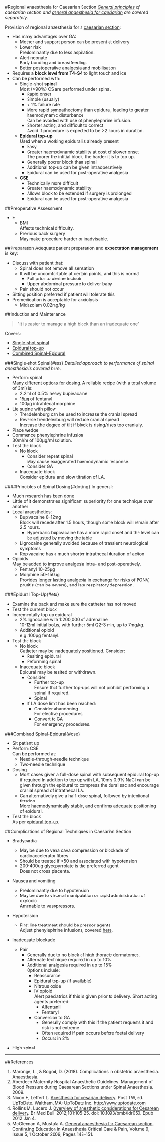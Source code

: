 #Regional Anaesthesia for Caesarian Section
*[General principles](luscs.md) of caesarian section and [general anaesthesia for caesiarian](ga-luscs.md) are covered separately.*

Provision of regional anaesthesia for a [caesarian section](/luscs.md):
* Has many advantages over GA:
	* Mother and support person can be present at delivery
	* Lower risk  
	Predominantly due to less aspiration.
	* Alert neonate  
	Early bonding and breastfeeding.
	* Better postoperative analgesia and mobilisation
* Requires a **block level from T4-S4** to light touch and ice
* Can be performed with:
	* Single-shot **spinal**  
	Most (>90%) CS are performed under spinal.
		* Rapid onset
		* Simple (usually)
		* < 1% failure rate
		* More rapid sympathectomy than epidural, leading to greater haemodynamic disturbance  
		Can be avoided with use of phenylephrine infusion.
		* Shorter acting, and difficult to correct  
		Avoid if procedure is expected to be >2 hours in duration.
	* **Epidural top-up**  
	Used when a working epidural is already present  
		* Easy
		* Greater haemodynamic stability at cost of slower onset  
		The poorer the intitial block, the harder it is to top up.
		* Generally poorer block than spinal
		* Additional top-up can be given intraoperatively
		* Epidural can be used for post-operative analgesia
	* **CSE**
		* Technically more difficult
		* Greater haemodynamic stability
		* Allows block to be extended if surgery is prolonged
		* Epidural can be used for post-operative analgesia

##Preoperative Assessment
* E
	* BMI  
	Affects technical difficulty.
	* Previous back surgery  
	May make procedure harder or inadvisable.


##Preparation
Adequate patient preparation and **expectation management** is key:
* Discuss with patient that:
	* Spinal does not remove all sensation
	* It will be uncomfortable at certain points, and this is normal
		* Pull prior to uterine incisoin
		* Upper abdominal pressure to deliver baby
	* Pain should not occur
* Sitting position preferred if patient will tolerate this
* Premedication is acceptable for anxiolysis
	* Midazolam 0.02mg/kg


##Induction and Maintenance
>"It is easier to manage a high block than an inadequate one"

Covers:
* [Single-shot spinal](#sss)
* [Epidural top-up](#etu)
* [Combined Spinal-Epidural](#cse)

###Single-shot Spinal{#sss}
*Detailed approach to performance of spinal anesthesia is covered [here](/anaesthesia/regional/spinal.md).*

* Perform spinal  
[Many different options for dosing](#dosing). A reliable recipe (with a total volume of 3ml) is:
	* 2.2ml of 0.5% heavy bupivacaine
	* 15μg of fentanyl
	* 100μg intrahtecal morphine
* Lie supine with pillow
	* Trendelenburg can be used to increase the cranial spread
	* Reverse trendelenburg will reduce cranial spread   
	Increase the degree of tilt if block is rising/rises too cranially.
* Place wedge
* Commence phenylephrine infusion  
30ml/hr of 100μg/ml solution.
* Test the block
	* No block  
		* Consider repeat spinal  
		May cause exaggerated haemodynamic response.
		* Consider GA
	* Inadequate block  
	Consider epidural and slow titration of LA.

####Principles of Spinal Dosing{#dosing}
In general:
* Much research has been done
* Little of it demonstrates significant superiority for one technique over another
* Local anaesthetics:
	* Bupivacaine 8-12mg  
	Block will recede after 1.5 hours, though some block will remain after 2.5 hours.
		* Hyperbaric bupivacaine has a more rapid onset and the level can be adjusted by moving the table
	* Lignocaine generally avoided because of transient neurological symptoms
	* Ropivacaine has a much shorter intrathecal duration of action
* Opioids  
May be added to improve analgesia intra- and post-operatively.
	* Fentanyl 10-25μg
	* Morphine 50-150μg  
	Provides longer lasting analgesia in exchange for risks of PONV, pruritis (can be severe), and late respiratory depression.


###Epidural Top-Up{#etu}
* Examine the back and make sure the catheter has not moved
* Test the current block  
* Incrementally top up epidural
	* 2% lignocaine with 1:200,000 of adrenaline  
	10-12ml initial bolus, with further 5ml Q2-3 min, up to 7mg/kg.
	* Additional opioid  
	e.g. 100μg fentanyl.
* Test the block  
	* No block  
	Catheter may be inadequately positioned. Consider:
		* Resiting epidural
		* Peforming spinal
	* Inadequate block  
	Epidural may be resited or withdrawn.
		* Consider
			* Further top-up  
			Ensure that further top-ups will not prohibit performing a spinal if required.
			* Spinal
		* If LA dose limit has been reached:
			* Consider abandoning  
			For elective procedures.
			* Convert to GA  
			For emergency procedures.

###Combined Spinal-Epidural{#cse}
* Sit patient up
* Perform CSE  
Can be performed as:
	* Needle-through-needle technique
	* Two-needle technique
* Dosing
	* Most cases given a full-dose spinal with subsequent epidural top-up if required
	In addition to top up with LA, 10mls 0.9% NaCl can be given through the epidural to compress the dural sac and encourage cranial spread of intrathecal LA.
	* Can alternatively give a half-dose spinal, followed by intentional titration  
	More haemodynamically stable, and confirms adequate positioning of epidural.
* Test the block  
As per [epidural top-up](#etu).


##Complications of Regional Techniques in Caesarian Section
* Bradycardia
	* May be due to vena cava compression or blockade of cardioaccelerator fibres
	* Should be treated if <50 and associated with hypotension
	* 200-400ug glycopyrrolate is the preferred agent  
	Does not cross placenta.


* Nausea and vomiting  
	* Predominantly due to hypotension
	* May be due to visceral manipulation or rapid administration of oxytocic  
	Amenable to vasopressors.


* Hypotension  
	* First line treatment should be pressor agents  
	Adjust phenylephrine infusions, covered [here](#prep).


* Inadequate blockade
	* Pain  
		* Generally due to no block of high thoracic dermatomes.
		* Alternate technique required in up to 10%
		* Additional analgesia required in up to 15%  
		Options include:
			* Reassurance
			* Epidural top-up (if available)
			* Nitrous oxide
			* IV opioid  
			Alert paediatrics if this is given prior to delivery. Short acting agents preferred:
				* Alfentanil
				* Fentanyl
			* Conversion to GA  
				* Generally comply with this if the patient requests it and risk is not extreme
				* Often required if pain occurs before foetal delivery
				* Occurs in 2%


* High spinal

---
##References
1. Maronge, L., & Bogod, D. (2018). Complications in obstetric anaesthesia. Anaesthesia.
2. Aberdeen Maternity Hospital Anaesthetic Guidelines. Management of Blood Pressure during Caesarean Sections under Spinal Anaesthesia. 2009.
3. Nixon H, Leffert L. [Anesthesia for cesarian delivery](https://www.uptodate.com/contents/anesthesia-for-cesarean-delivery). Post TW, ed. UpToDate. Waltham, MA: UpToDate Inc. http://www.uptodate.com
4. Rollins M, Lucero J. [Overview of anesthetic considerations for Cesarean delivery](https://academic.oup.com/bmb/article/101/1/105/262350). Br Med Bull. 2012;101:105-25. doi: 10.1093/bmb/ldr050. Epub 2012 Jan 4.
5. McGlennan A, Mustafa A. [General anaesthesia for Caesarean section](https://academic.oup.com/bjaed/article/9/5/148/439565). Continuing Education in Anaesthesia Critical Care & Pain, Volume 9, Issue 5, 1 October 2009, Pages 148–151.

